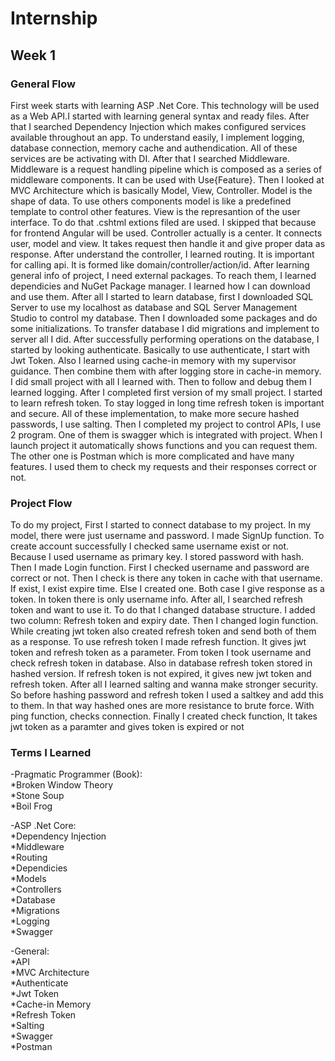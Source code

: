 # Internship
## Week 1

### General Flow

First week starts with learning ASP .Net Core. This technology will be used as a Web API.I started with learning general syntax and ready files. 
After that I searched Dependency Injection which makes configured services available throughout an app. To understand easily, I implement logging,
database connection, memory cache and authendication. All of these services are be activating with DI. After that I searched Middleware. Middleware
is a request handling pipeline which is composed as a series of middleware components. It can be used with Use{Feature}. Then I looked at MVC Architecture
which is basically Model, View, Controller. Model is the shape of data. To use others components model is like a predefined template to control other 
features. View is the represantion of the user interface. To do that .cshtml extions filed are used. I skipped that because for frontend Angular will be used.
Controller actually is a center. It connects user, model and view. It takes request then handle it and give proper data as response. After understand the controller,
I learned routing. It is important for calling api. It is formed like domain/controller/action/id. After learning general info of project, I need external packages.
To reach them, I learned dependicies and NuGet Package manager. I learned how I can download and use them. After all I started to learn database, first I downloaded
SQL Server to use my localhost as database and SQL Server Management Studio to control my database. Then I downloaded some packages and do some initializations.
To transfer database I did migrations and implement to server all I did. After successfully performing operations on the database, I started by looking authenticate.
Basically to use authenticate, I start with Jwt Token. Also I learned using cache-in memory with my supervisor guidance. Then combine them with after logging store in
cache-in memory. I did small project with all I learned with. Then to follow and debug them I learned logging. After I completed first version of my small project. I
started to learn refresh token. To stay logged in long time refresh token is important and secure. All of these implementation, to make more secure hashed passwords,
I use salting. Then I completed my project to control APIs, I use 2 program. One of them is swagger which is integrated with project. When I launch project it
automatically shows functions and you can request them. The other one is Postman which is more complicated and have many features. I used them to check my requests and
their responses correct or not.

### Project Flow

To do my project, First I started to connect database to my project. In my model, there were just username and password. I made SignUp function. To create account
successfully I checked same username exist or not. Because I used username as primary key. I stored password with hash. Then I made Login function. First I
checked username and password are correct or not. Then I check is there any token in cache with that username. If exist, I exist expire time. Else I created one.
Both case I give response as a token. In token there is only username info. After all, I searched refresh token and want to use it. To do that I changed database
structure. I added two column: Refresh token and expiry date. Then I changed login function. While creating jwt token also created refresh token and send both
of them as a response. To use refresh token I made refresh function. It gives jwt token and refresh token as a parameter. From token I took username and check
refresh token in database. Also in database refresh token stored in hashed version. If refresh token is not expired, it gives new jwt token and refresh token. After
all I learned salting and wanna make stronger security. So before hashing password and refresh token I used a saltkey and add this to them. In that way hashed ones
are more resistance to brute force. With ping function, checks connection. Finally I created check function, It takes jwt token as a paramter and gives token is expired
or not

### Terms I Learned

-Pragmatic Programmer (Book):\
*Broken Window Theory\
*Stone Soup\
*Boil Frog

-ASP .Net Core:\
*Dependency Injection\
*Middleware\
*Routing\
*Dependicies\
*Models\
*Controllers\
*Database\
*Migrations\
*Logging\
*Swagger

-General:\
*API\
*MVC Architecture\
*Authenticate\
*Jwt Token\
*Cache-in Memory\
*Refresh Token\
*Salting\
*Swagger\
*Postman
